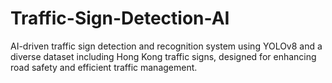# Traffic-Sign-Detection-AI
AI-driven traffic sign detection and recognition system using YOLOv8 and a diverse dataset including Hong Kong traffic signs, designed for enhancing road safety and efficient traffic management.
